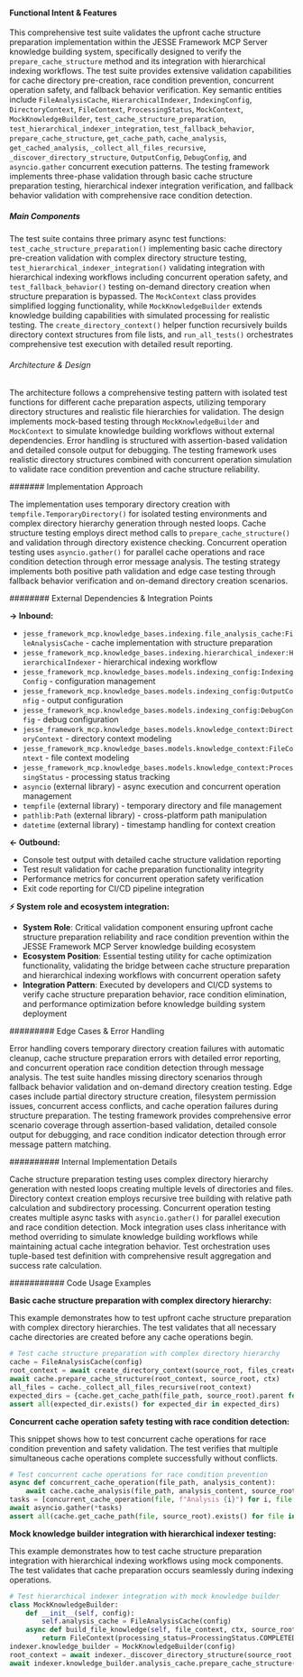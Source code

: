 <!-- CACHE_METADATA_START -->
<!-- Source File: {PROJECT_ROOT}/jesse-framework-mcp/tests/test_upfront_cache_structure_preparation.py -->
<!-- Cached On: 2025-07-06T19:39:54.305520 -->
<!-- Source Modified: 2025-07-05T18:10:04.901167 -->
<!-- Cache Version: 1.0 -->
<!-- CACHE_METADATA_END -->

#### Functional Intent & Features

This comprehensive test suite validates the upfront cache structure preparation implementation within the JESSE Framework MCP Server knowledge building system, specifically designed to verify the `prepare_cache_structure` method and its integration with hierarchical indexing workflows. The test suite provides extensive validation capabilities for cache directory pre-creation, race condition prevention, concurrent operation safety, and fallback behavior verification. Key semantic entities include `FileAnalysisCache`, `HierarchicalIndexer`, `IndexingConfig`, `DirectoryContext`, `FileContext`, `ProcessingStatus`, `MockContext`, `MockKnowledgeBuilder`, `test_cache_structure_preparation`, `test_hierarchical_indexer_integration`, `test_fallback_behavior`, `prepare_cache_structure`, `get_cache_path`, `cache_analysis`, `get_cached_analysis`, `_collect_all_files_recursive`, `_discover_directory_structure`, `OutputConfig`, `DebugConfig`, and `asyncio.gather` concurrent execution patterns. The testing framework implements three-phase validation through basic cache structure preparation testing, hierarchical indexer integration verification, and fallback behavior validation with comprehensive race condition detection.

##### Main Components

The test suite contains three primary async test functions: `test_cache_structure_preparation()` implementing basic cache directory pre-creation validation with complex directory structure testing, `test_hierarchical_indexer_integration()` validating integration with hierarchical indexing workflows including concurrent operation safety, and `test_fallback_behavior()` testing on-demand directory creation when structure preparation is bypassed. The `MockContext` class provides simplified logging functionality, while `MockKnowledgeBuilder` extends knowledge building capabilities with simulated processing for realistic testing. The `create_directory_context()` helper function recursively builds directory context structures from file lists, and `run_all_tests()` orchestrates comprehensive test execution with detailed result reporting.

###### Architecture & Design

The architecture follows a comprehensive testing pattern with isolated test functions for different cache preparation aspects, utilizing temporary directory structures and realistic file hierarchies for validation. The design implements mock-based testing through `MockKnowledgeBuilder` and `MockContext` to simulate knowledge building workflows without external dependencies. Error handling is structured with assertion-based validation and detailed console output for debugging. The testing framework uses realistic directory structures combined with concurrent operation simulation to validate race condition prevention and cache structure reliability.

####### Implementation Approach

The implementation uses temporary directory creation with `tempfile.TemporaryDirectory()` for isolated testing environments and complex directory hierarchy generation through nested loops. Cache structure testing employs direct method calls to `prepare_cache_structure()` and validation through directory existence checking. Concurrent operation testing uses `asyncio.gather()` for parallel cache operations and race condition detection through error message analysis. The testing strategy implements both positive path validation and edge case testing through fallback behavior verification and on-demand directory creation scenarios.

######## External Dependencies & Integration Points

**→ Inbound:**
- `jesse_framework_mcp.knowledge_bases.indexing.file_analysis_cache:FileAnalysisCache` - cache implementation with structure preparation
- `jesse_framework_mcp.knowledge_bases.indexing.hierarchical_indexer:HierarchicalIndexer` - hierarchical indexing workflow
- `jesse_framework_mcp.knowledge_bases.models.indexing_config:IndexingConfig` - configuration management
- `jesse_framework_mcp.knowledge_bases.models.indexing_config:OutputConfig` - output configuration
- `jesse_framework_mcp.knowledge_bases.models.indexing_config:DebugConfig` - debug configuration
- `jesse_framework_mcp.knowledge_bases.models.knowledge_context:DirectoryContext` - directory context modeling
- `jesse_framework_mcp.knowledge_bases.models.knowledge_context:FileContext` - file context modeling
- `jesse_framework_mcp.knowledge_bases.models.knowledge_context:ProcessingStatus` - processing status tracking
- `asyncio` (external library) - async execution and concurrent operation management
- `tempfile` (external library) - temporary directory and file management
- `pathlib:Path` (external library) - cross-platform path manipulation
- `datetime` (external library) - timestamp handling for context creation

**← Outbound:**
- Console test output with detailed cache structure validation reporting
- Test result validation for cache preparation functionality integrity
- Performance metrics for concurrent operation safety verification
- Exit code reporting for CI/CD pipeline integration

**⚡ System role and ecosystem integration:**
- **System Role**: Critical validation component ensuring upfront cache structure preparation reliability and race condition prevention within the JESSE Framework MCP Server knowledge building ecosystem
- **Ecosystem Position**: Essential testing utility for cache optimization functionality, validating the bridge between cache structure preparation and hierarchical indexing workflows with concurrent operation safety
- **Integration Pattern**: Executed by developers and CI/CD systems to verify cache structure preparation behavior, race condition elimination, and performance optimization before knowledge building system deployment

######### Edge Cases & Error Handling

Error handling covers temporary directory creation failures with automatic cleanup, cache structure preparation errors with detailed error reporting, and concurrent operation race condition detection through message analysis. The test suite handles missing directory scenarios through fallback behavior validation and on-demand directory creation testing. Edge cases include partial directory structure creation, filesystem permission issues, concurrent access conflicts, and cache operation failures during structure preparation. The testing framework provides comprehensive error scenario coverage through assertion-based validation, detailed console output for debugging, and race condition indicator detection through error message pattern matching.

########## Internal Implementation Details

Cache structure preparation testing uses complex directory hierarchy generation with nested loops creating multiple levels of directories and files. Directory context creation employs recursive tree building with relative path calculation and subdirectory processing. Concurrent operation testing creates multiple async tasks with `asyncio.gather()` for parallel execution and race condition detection. Mock integration uses class inheritance with method overriding to simulate knowledge building workflows while maintaining actual cache integration behavior. Test orchestration uses tuple-based test definition with comprehensive result aggregation and success rate calculation.

########### Code Usage Examples

**Basic cache structure preparation with complex directory hierarchy:**

This example demonstrates how to test upfront cache structure preparation with complex directory hierarchies. The test validates that all necessary cache directories are created before any cache operations begin.

```python
# Test cache structure preparation with complex directory hierarchy
cache = FileAnalysisCache(config)
root_context = await create_directory_context(source_root, files_created)
await cache.prepare_cache_structure(root_context, source_root, ctx)
all_files = cache._collect_all_files_recursive(root_context)
expected_dirs = {cache.get_cache_path(file_path, source_root).parent for file_path in all_files}
assert all(expected_dir.exists() for expected_dir in expected_dirs)
```

**Concurrent cache operation safety testing with race condition detection:**

This snippet shows how to test concurrent cache operations for race condition prevention and safety validation. The test verifies that multiple simultaneous cache operations complete successfully without conflicts.

```python
# Test concurrent cache operations for race condition prevention
async def concurrent_cache_operation(file_path, analysis_content):
    await cache.cache_analysis(file_path, analysis_content, source_root)
tasks = [concurrent_cache_operation(file, f"Analysis {i}") for i, file in enumerate(test_files)]
await asyncio.gather(*tasks)
assert all(cache.get_cache_path(file, source_root).exists() for file in test_files)
```

**Mock knowledge builder integration with hierarchical indexer testing:**

This example demonstrates how to test cache structure preparation integration with hierarchical indexing workflows using mock components. The test validates that cache preparation occurs seamlessly during indexing operations.

```python
# Test hierarchical indexer integration with mock knowledge builder
class MockKnowledgeBuilder:
    def __init__(self, config):
        self.analysis_cache = FileAnalysisCache(config)
    async def build_file_knowledge(self, file_context, ctx, source_root=None):
        return FileContext(processing_status=ProcessingStatus.COMPLETED)
indexer.knowledge_builder = MockKnowledgeBuilder(config)
root_context = await indexer._discover_directory_structure(source_root, ctx)
await indexer.knowledge_builder.analysis_cache.prepare_cache_structure(root_context, source_root, ctx)
```